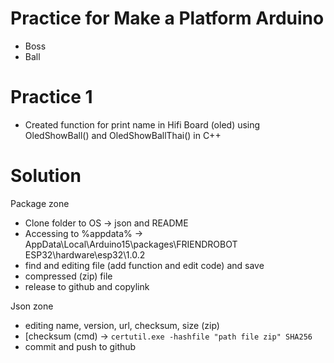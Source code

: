 # Practice for Make a Platform Arduino

- Boss
- Ball

# Practice 1
- Created function for print name in Hifi Board (oled) using OledShowBall() and OledShowBallThai() in C++

# Solution
Package zone
- Clone folder to OS -> json and README
- Accessing to %appdata% -> AppData\Local\Arduino15\packages\FRIENDROBOT ESP32\hardware\esp32\1.0.2 
- find and editing file (add function and edit code) and save
- compressed (zip) file
- release to github and copylink

Json zone
- editing name, version, url, checksum, size (zip) 
- [checksum (cmd) -> ```certutil.exe -hashfile "path file zip" SHA256```
- commit and push to github


